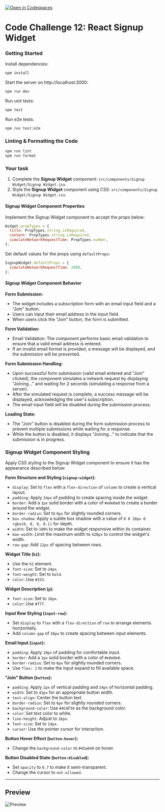 [![Open in Codespaces](https://classroom.github.com/assets/launch-codespace-2972f46106e565e64193e422d61a12cf1da4916b45550586e14ef0a7c637dd04.svg)](https://classroom.github.com/open-in-codespaces?assignment_repo_id=16682051)
# Code Challenge 12: React Signup Widget

### Getting Started

Install dependencies:

```bash
npm install
```

Start the server on http://localhost:3000:

```bash
npm run dev
```

Run unit tests:

```bash
npm test
```

Run e2e tests:

```bash
npm run test:e2e
```

### Linting & Formatting the Code

```bash
npm run lint
npm run format
```

### Your task

1. Complete the **Signup Widget** component: `src/components/Signup Widget/Signup Widget.jsx`.
2. Style the **Signup Widget** component using CSS: `src/components/Signup Widget/Signup Widget.css`.

#### **Signup Widget Component Properties**

Implement the Signup Widget component to accept the props below:

```js
Widget.propTypes = {
  title: PropTypes.string.isRequired,
  content: PropTypes.string.isRequired,
  simulateNetworkRequestTime: PropTypes.number,
};
```

Set default values for the props using `defaultProps`:

```js
SignupWidget.defaultProps = {
  simulateNetworkRequestTime: 2000,
};
```

#### **Signup Widget Component Behavior**

**Form Submission:**

- The widget includes a subscription form with an email input field and a "Join" button.
- Users can input their email address in the input field.
- When users click the "Join" button, the form is submitted.

**Form Validation:**

- Email Validation: The component performs basic email validation to ensure that a valid email address is entered.
- If an invalid email format is provided, a message will be displayed, and the submission will be prevented.

**Form Submission Handling:**

- Upon successful form submission (valid email entered and "Join" clicked), the component simulates a network request by
  displaying "Joining..." and waiting for 2 seconds (simulating a response from a server).
- After the simulated request is complete, a success message will be displayed, acknowledging the user's subscription.
- The email input field will be disabled during the submission process.

**Loading State:**

- The "Join" button is disabled during the form submission process to prevent multiple submissions while waiting for a
  response.
- While the button is disabled, it displays "Joining..." to indicate that the submission is in progress.

### Signup Widget Component Styling

Apply CSS styling to the Signup Widget component to ensure it has the appearance described below:

**Form Structure and Styling (`signup-widget`):**

- `display`: Set to `flex` with a `flex-direction` of `column` to create a vertical layout.
- `padding`: Apply `24px` of padding to create spacing inside the widget.
- `border`: Add a `1px` solid border with a color of `#e0e0e0` to create a border around the widget.
- `border-radius`: Set to `6px` for slightly rounded corners.
- `box-shadow`: Apply a subtle box shadow with a value of `0 0 10px 0 rgba(0, 0, 0, 0.1)` for depth.
- `width`: Set to `100%` to make the widget responsive within its container.
- `max-width`: Limit the maximum width to `420px` to control the widget's width.
- `row-gap`: Add `12px` of spacing between rows.

**Widget Title (`h2`):**

- Use the `h2` element.
- `font-size`: Set to `24px`.
- `font-weight`: Set to `bold`.
- `color`: Use `#333`.

**Widget Description (`p`):**

- `font-size`: Set to `16px`.
- `color`: Use `#777`.

**Input Row Styling (`input-row`):**

- Set `display` to `flex` with a `flex-direction` of `row` to arrange elements horizontally.
- Add `column-gap` of `16px` to create spacing between input elements.

**Email Input (`input`):**

- `padding`: Apply `10px` of padding for comfortable input.
- `border`: Add a `1px` solid border with a color of `#e0e0e0`.
- `border-radius`: Set to `6px` for slightly rounded corners.
- Use `flex: 1` to make the input expand to fill available space.

**"Join" Button (`button`):**

- `padding`: Apply `2px` of vertical padding and `24px` of horizontal padding.
- `width`: Set to `42px` for an appropriate button width.
- `text-align`: Center the button text.
- `border-radius`: Set to `6px` for slightly rounded corners.
- `background-color`: Use `#4CAF50` as the background color.
- `color`: Set text color to white.
- `line-height`: Adjust to `16px`.
- `font-size`: Set to `14px`.
- `cursor`: Use the pointer cursor for interaction.

**Button Hover Effect (`button:hover`):**

- Change the `background-color` to `#45a049` on hover.

**Button Disabled State (`button:disabled`):**

- Set `opacity` to `0.7` to make it semi-transparent.
- Change the cursor to `not-allowed`.

---

## Preview

![Preview](https://github.com/Ensign-College/CS220-CC-12/assets/4071288/26654e86-be8b-4244-abaa-deff30a3ff3c)


